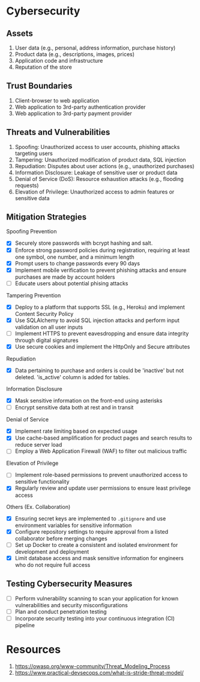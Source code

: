 # Cybersecurity

## Assets

1. User data (e.g., personal, address information, purchase history)
2. Product data (e.g., descriptions, images, prices)
3. Application code and infrastructure
4. Reputation of the store

## Trust Boundaries

1. Client-browser to web application
2. Web application to 3rd-party authentication provider
3. Web application to 3rd-party payment provider

## Threats and Vulnerabilities

1. Spoofing: Unauthorized access to user accounts, phishing attacks targeting users
2. Tampering: Unauthorized modification of product data, SQL injection
3. Repudiation: Disputes about user actions (e.g., unauthorized purchases)
4. Information Disclosure: Leakage of sensitive user or product data
5. Denial of Service (DoS): Resource exhaustion attacks (e.g., flooding requests)
6. Elevation of Privilege: Unauthorized access to admin features or sensitive data

## Mitigation Strategies

Spoofing Prevention

- [x] Securely store passwords with bcrypt hashing and salt.
- [x] Enforce strong password policies during registration, requiring at least one symbol, one number, and a minimum length
- [x] Prompt users to change passwords every 90 days
- [x] Implement mobile verification to prevent phishing attacks and ensure purchases are made by account holders
- [ ] Educate users about potential phising attacks

Tampering Prevention

- [x] Deploy to a platform that supports SSL (e.g., Heroku) and implement Content Security Policy
- [x] Use SQLAlchemy to avoid SQL injection attacks and perform input validation on all user inputs
- [ ] Implement HTTPS to prevent eavesdropping and ensure data integrity through digital signatures
- [x] Use secure cookies and implement the HttpOnly and Secure attributes

Repudiation
- [x] Data pertaining to purchase and orders is could be 'inactive' but not deleted. 'is_active' column is added for tables.

Information Disclosure

- [x]  Mask sensitive information on the front-end using asterisks
- [ ]  Encrypt sensitive data both at rest and in transit

Denial of Service

- [x] Implement rate limiting based on expected usage
- [x] Use cache-based amplification for product pages and search results to reduce server load
- [ ] Employ a Web Application Firewall (WAF) to filter out malicious traffic

Elevation of Privilege

- [ ] Implement role-based permissions to prevent unauthorized access to sensitive functionality
- [x] Regularly review and update user permissions to ensure least privilege access

Others (Ex. Collaboration)

- [x] Ensuring secret keys are implemented to `.gitignore` and use environment variables for sensitive information
- [x] Configure repository settings to require approval from a listed collaborator before merging changes
- [ ] Set up Docker to create a consistent and isolated environment for development and deployment
- [x] Limit database access and mask sensitive information for engineers who do not require full access

## Testing Cybersecurity Measures

- [ ] Perform vulnerability scanning to scan your application for known vulnerabilities and security misconfigurations
- [ ] Plan and conduct penetration testing
- [ ] Incorporate security testing into your continuous integration (CI) pipeline

# Resources

1. https://owasp.org/www-community/Threat_Modeling_Process
2. https://www.practical-devsecops.com/what-is-stride-threat-model/
